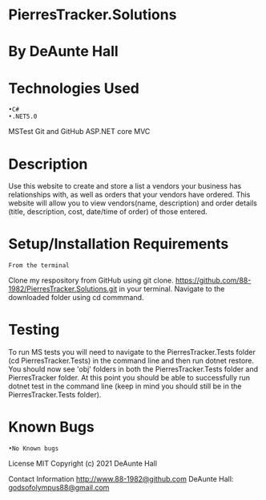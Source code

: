 # PierresTracker.Solutions


# By DeAunte Hall

# Technologies Used
	•C#
	•.NET5.0
  MSTest
  Git and GitHub
  ASP.NET core MVC

# Description
Use this website to create and store a list a vendors your business has relationships with, as well as orders that your vendors have ordered. This website will allow you to view vendors(name, description) and order details (title, description, cost, date/time of order) of those entered.

# Setup/Installation Requirements
	From the terminal
  Clone my respository from GitHub using git clone. https://github.com/88-1982/PierresTracker.Solutions.git in your terminal.
  Navigate to the downloaded folder using cd commmand.


# Testing
To run MS tests you will need to navigate to the PierresTracker.Tests folder (cd PierresTracker.Tests) in the command line and then run dotnet restore.
You should now see 'obj' folders in both the PierresTracker.Tests folder and PierresTracker folder.
At this point you should be able to successfully run dotnet test in the command line (keep in mind you should still be in the PierresTracker.Tests folder).


# Known Bugs
	•No Known bugs

License MIT
Copyright (c) 2021 DeAunte Hall

Contact Information
http://www.88-1982@github.com
DeAunte Hall: godsofolympus88@gmail.com
